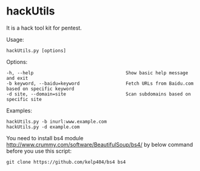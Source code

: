 # hackUtils
It is a hack tool kit for pentest.

Usage: 

    hackUtils.py [options]

Options:

    -h, --help                                  Show basic help message and exit
    -b keyword, --baidu=keyword                 Fetch URLs from Baidu.com based on specific keyword
    -d site, --domain=site                      Scan subdomains based on specific site

Examples:

    hackUtils.py -b inurl:www.example.com
    hackUtils.py -d example.com

You need to install bs4 module http://www.crummy.com/software/BeautifulSoup/bs4/ by below command before you use this script:
        
    git clone https://github.com/kelp404/bs4 bs4

